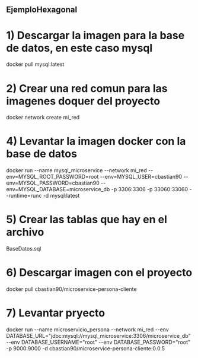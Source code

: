 ## EjemploHexagonal

# 1) Descargar la imagen para la base de datos, en este caso mysql
docker pull mysql:latest

# 2) Crear una red comun para las imagenes doquer del proyecto
docker network create mi_red

# 4) Levantar la imagen docker con la base de datos
docker run --name mysql_microservice --network mi_red --env=MYSQL_ROOT_PASSWORD=root --env=MYSQL_USER=cbastian90 --env=MYSQL_PASSWORD=cbastian90 --env=MYSQL_DATABASE=microservice_db -p 3306:3306 -p 33060:33060 --runtime=runc -d mysql:latest

# 5) Crear las tablas que hay en el archivo 
BaseDatos.sql

# 6) Descargar imagen con el proyecto
docker pull cbastian90/microservice-persona-cliente

# 7) Levantar pryecto
docker run --name microservicio_persona --network mi_red --env DATABASE_URL="jdbc:mysql://mysql_microservice:3306/microservice_db" --env DATABASE_USERNAME="root" --env DATABASE_PASSWORD="root" -p 9000:9000 -d cbastian90/microservice-persona-cliente:0.0.5
